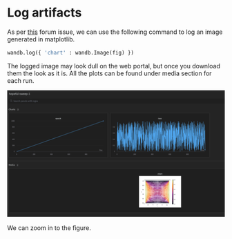 # Log artifacts
As per [this](https://community.wandb.ai/t/matplotlib-into-wandb/3212) forum issue, we can use the following command to log an image generated in matplotlib.

```python
wandb.log({ 'chart' : wandb.Image(fig) })
```

The logged image may look dull on the web portal, but once you download them the look as it is. All the plots can be found under media section for each run.

![Alt text](image.png)

We can zoom in to the figure.